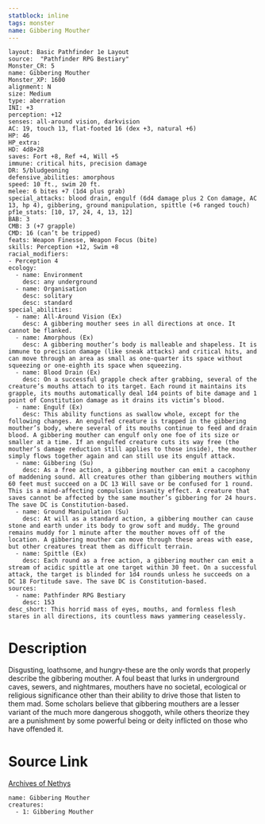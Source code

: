 ```yaml
---
statblock: inline
tags: monster
name: Gibbering Mouther
---
```

```statblock
layout: Basic Pathfinder 1e Layout
source:  "Pathfinder RPG Bestiary"
Monster_CR: 5
name: Gibbering Mouther
Monster_XP: 1600
alignment: N
size: Medium
type: aberration
INI: +3
perception: +12
senses: all-around vision, darkvision
AC: 19, touch 13, flat-footed 16 (dex +3, natural +6)
HP: 46
HP_extra: 
HD: 4d8+28
saves: Fort +8, Ref +4, Will +5
immune: critical hits, precision damage
DR: 5/bludgeoning
defensive_abilities: amorphous
speed: 10 ft., swim 20 ft.
melee: 6 bites +7 (1d4 plus grab)
special_attacks: blood drain, engulf (6d4 damage plus 2 Con damage, AC 13, hp 4), gibbering, ground manipulation, spittle (+6 ranged touch)
pf1e_stats: [10, 17, 24, 4, 13, 12]
BAB: 3
CMB: 3 (+7 grapple)
CMD: 16 (can’t be tripped)
feats: Weapon Finesse, Weapon Focus (bite)
skills: Perception +12, Swim +8
racial_modifiers:
- Perception 4
ecology:
  - name: Environment
    desc: any underground
  - name: Organisation
    desc: solitary
    desc: standard
special_abilities:
  - name: All-Around Vision (Ex)
    desc: A gibbering mouther sees in all directions at once. It cannot be flanked.
  - name: Amorphous (Ex)
    desc: A gibbering mouther’s body is malleable and shapeless. It is immune to precision damage (like sneak attacks) and critical hits, and can move through an area as small as one-quarter its space without squeezing or one-eighth its space when squeezing.
  - name: Blood Drain (Ex)
    desc: On a successful grapple check after grabbing, several of the creature’s mouths attach to its target. Each round it maintains its grapple, its mouths automatically deal 1d4 points of bite damage and 1 point of Constitution damage as it drains its victim’s blood.
  - name: Engulf (Ex)
    desc: This ability functions as swallow whole, except for the following changes. An engulfed creature is trapped in the gibbering mouther’s body, where several of its mouths continue to feed and drain blood. A gibbering mouther can engulf only one foe of its size or smaller at a time. If an engulfed creature cuts its way free (the mouther’s damage reduction still applies to those inside), the mouther simply flows together again and can still use its engulf attack.
  - name: Gibbering (Su)
    desc: As a free action, a gibbering mouther can emit a cacophony of maddening sound. All creatures other than gibbering mouthers within 60 feet must succeed on a DC 13 Will save or be confused for 1 round. This is a mind-affecting compulsion insanity effect. A creature that saves cannot be affected by the same mouther’s gibbering for 24 hours. The save DC is Constitution-based.
  - name: Ground Manipulation (Su)
    desc: At will as a standard action, a gibbering mouther can cause stone and earth under its body to grow soft and muddy. The ground remains muddy for 1 minute after the mouther moves off of the location. A gibbering mouther can move through these areas with ease, but other creatures treat them as difficult terrain.
  - name: Spittle (Ex)
    desc: Each round as a free action, a gibbering mouther can emit a stream of acidic spittle at one target within 30 feet. On a successful attack, the target is blinded for 1d4 rounds unless he succeeds on a DC 18 Fortitude save. The save DC is Constitution-based.
sources:
  - name: Pathfinder RPG Bestiary
    desc: 153
desc_short: This horrid mass of eyes, mouths, and formless flesh stares in all directions, its countless maws yammering ceaselessly.
```
# Description
Disgusting, loathsome, and hungry-these are the only words that properly describe the gibbering mouther. A foul beast that lurks in underground caves, sewers, and nightmares, mouthers have no societal, ecological or religious significance other than their ability to drive those that listen to them mad. Some scholars believe that gibbering mouthers are a lesser variant of the much more dangerous shoggoth, while others theorize they are a punishment by some powerful being or deity inflicted on those who have offended it.
# Source Link
[Archives of Nethys](https://aonprd.com/MonsterDisplay.aspx?ItemName=Gibbering%20Mouther)
```encounter-table
name: Gibbering Mouther
creatures:
  - 1: Gibbering Mouther
```
